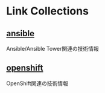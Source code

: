 # Link Collections

## [ansible](https://github.com/h-kojima/ansible)
Ansible/Ansible Tower関連の技術情報

## [openshift](https://github.com/h-kojima/openshift)
OpenShift関連の技術情報
